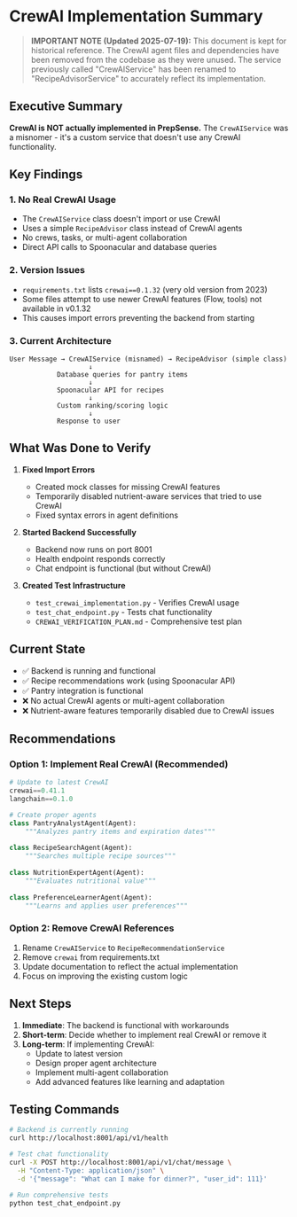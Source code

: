 # CrewAI Implementation Summary

> **IMPORTANT NOTE (Updated 2025-07-19):** This document is kept for historical reference. The CrewAI agent files and dependencies have been removed from the codebase as they were unused. The service previously called "CrewAIService" has been renamed to "RecipeAdvisorService" to accurately reflect its implementation.

## Executive Summary

**CrewAI is NOT actually implemented in PrepSense.** The `CrewAIService` was a misnomer - it's a custom service that doesn't use any CrewAI functionality.

## Key Findings

### 1. No Real CrewAI Usage
- The `CrewAIService` class doesn't import or use CrewAI
- Uses a simple `RecipeAdvisor` class instead of CrewAI agents
- No crews, tasks, or multi-agent collaboration
- Direct API calls to Spoonacular and database queries

### 2. Version Issues
- `requirements.txt` lists `crewai==0.1.32` (very old version from 2023)
- Some files attempt to use newer CrewAI features (Flow, tools) not available in v0.1.32
- This causes import errors preventing the backend from starting

### 3. Current Architecture
```
User Message → CrewAIService (misnamed) → RecipeAdvisor (simple class)
                    ↓
            Database queries for pantry items
                    ↓
            Spoonacular API for recipes
                    ↓
            Custom ranking/scoring logic
                    ↓
            Response to user
```

## What Was Done to Verify

1. **Fixed Import Errors**
   - Created mock classes for missing CrewAI features
   - Temporarily disabled nutrient-aware services that tried to use CrewAI
   - Fixed syntax errors in agent definitions

2. **Started Backend Successfully**
   - Backend now runs on port 8001
   - Health endpoint responds correctly
   - Chat endpoint is functional (but without CrewAI)

3. **Created Test Infrastructure**
   - `test_crewai_implementation.py` - Verifies CrewAI usage
   - `test_chat_endpoint.py` - Tests chat functionality
   - `CREWAI_VERIFICATION_PLAN.md` - Comprehensive test plan

## Current State

- ✅ Backend is running and functional
- ✅ Recipe recommendations work (using Spoonacular API)
- ✅ Pantry integration is functional
- ❌ No actual CrewAI agents or multi-agent collaboration
- ❌ Nutrient-aware features temporarily disabled due to CrewAI issues

## Recommendations

### Option 1: Implement Real CrewAI (Recommended)
```python
# Update to latest CrewAI
crewai==0.41.1
langchain==0.1.0

# Create proper agents
class PantryAnalystAgent(Agent):
    """Analyzes pantry items and expiration dates"""
    
class RecipeSearchAgent(Agent):
    """Searches multiple recipe sources"""
    
class NutritionExpertAgent(Agent):
    """Evaluates nutritional value"""
    
class PreferenceLearnerAgent(Agent):
    """Learns and applies user preferences"""
```

### Option 2: Remove CrewAI References
1. Rename `CrewAIService` to `RecipeRecommendationService`
2. Remove `crewai` from requirements.txt
3. Update documentation to reflect the actual implementation
4. Focus on improving the existing custom logic

## Next Steps

1. **Immediate**: The backend is functional with workarounds
2. **Short-term**: Decide whether to implement real CrewAI or remove it
3. **Long-term**: If implementing CrewAI:
   - Update to latest version
   - Design proper agent architecture
   - Implement multi-agent collaboration
   - Add advanced features like learning and adaptation

## Testing Commands

```bash
# Backend is currently running
curl http://localhost:8001/api/v1/health

# Test chat functionality
curl -X POST http://localhost:8001/api/v1/chat/message \
  -H "Content-Type: application/json" \
  -d '{"message": "What can I make for dinner?", "user_id": 111}'

# Run comprehensive tests
python test_chat_endpoint.py
```